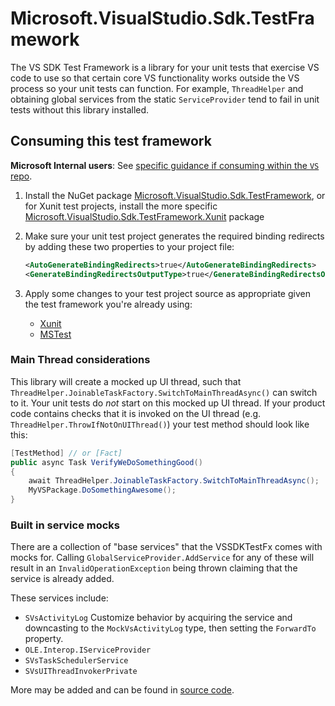 # Microsoft.VisualStudio.Sdk.TestFramework

The VS SDK Test Framework is a library for your unit tests that exercise VS code to use
so that certain core VS functionality works outside the VS process so your unit tests can function.
For example, `ThreadHelper` and obtaining global services from the static `ServiceProvider`
tend to fail in unit tests without this library installed.

## Consuming this test framework

**Microsoft Internal users**: See [specific guidance if consuming within the `VS` repo](https://github.com/microsoft/vssdktestfx/blob/main/doc/vs_repo.md).

1. Install the NuGet package [Microsoft.VisualStudio.Sdk.TestFramework](https://nuget.org/packages/Microsoft.VisualStudio.Sdk.TestFramework),
   or for Xunit test projects, install the more specific [Microsoft.VisualStudio.Sdk.TestFramework.Xunit](https://nuget.org/packages/Microsoft.VisualStudio.Sdk.TestFramework.Xunit) package

1. Make sure your unit test project generates the required binding redirects by adding these two properties to your project file:

    ```xml
    <AutoGenerateBindingRedirects>true</AutoGenerateBindingRedirects>
    <GenerateBindingRedirectsOutputType>true</GenerateBindingRedirectsOutputType>
    ```

1. Apply some changes to your test project source as appropriate given the test framework you're already using:

    * [Xunit](https://github.com/microsoft/vssdktestfx/blob/main/doc/xunit.md)
    * [MSTest](https://github.com/microsoft/vssdktestfx/blob/main/doc/mstest.md)

### Main Thread considerations

This library will create a mocked up UI thread, such that `ThreadHelper.JoinableTaskFactory.SwitchToMainThreadAsync()`
can switch to it. Your unit tests do *not* start on this mocked up UI thread. If your product code contains checks
that it is invoked on the UI thread (e.g. `ThreadHelper.ThrowIfNotOnUIThread()`) your test method should look like this:

```cs
[TestMethod] // or [Fact]
public async Task VerifyWeDoSomethingGood()
{
    await ThreadHelper.JoinableTaskFactory.SwitchToMainThreadAsync();
    MyVSPackage.DoSomethingAwesome();
}
```

### Built in service mocks

There are a collection of "base services" that the VSSDKTestFx comes with mocks for.
Calling `GlobalServiceProvider.AddService` for any of these will result in an `InvalidOperationException` being thrown claiming
that the service is already added.

These services include:

* `SVsActivityLog`
  Customize behavior by acquiring the service and downcasting to the `MockVsActivityLog` type, then setting the `ForwardTo` property.
* `OLE.Interop.IServiceProvider`
* `SVsTaskSchedulerService`
* `SVsUIThreadInvokerPrivate`

More may be added and can be found in [source code](https://github.com/microsoft/vssdktestfx/blob/main/src/Microsoft.VisualStudio.Sdk.TestFramework/GlobalServiceProvider.cs#L214-L221).
